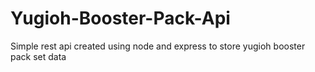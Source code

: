 # Yugioh-Booster-Pack-Api
Simple rest api created using node and express to store yugioh booster pack set data
